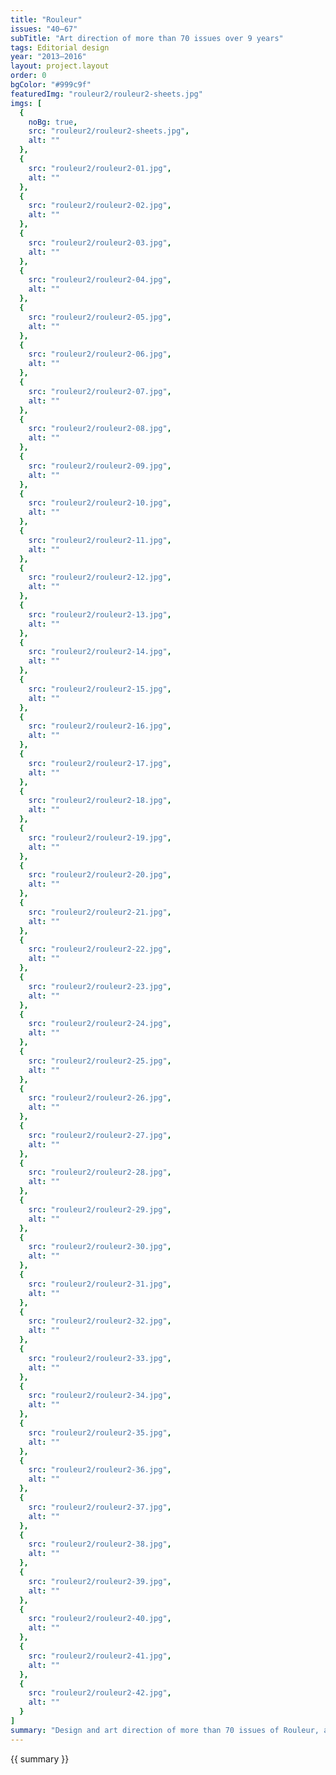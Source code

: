 ```yaml
---
title: "Rouleur"
issues: "40—67"
subTitle: "Art direction of more than 70 issues over 9 years"
tags: Editorial design
year: "2013—2016"
layout: project.layout
order: 0
bgColor: "#999c9f"
featuredImg: "rouleur2/rouleur2-sheets.jpg"
imgs: [
  {
    noBg: true,
    src: "rouleur2/rouleur2-sheets.jpg",
    alt: ""
  },
  {
    src: "rouleur2/rouleur2-01.jpg",
    alt: ""
  },
  {
    src: "rouleur2/rouleur2-02.jpg",
    alt: ""
  },
  {
    src: "rouleur2/rouleur2-03.jpg",
    alt: ""
  },
  {
    src: "rouleur2/rouleur2-04.jpg",
    alt: ""
  },
  {
    src: "rouleur2/rouleur2-05.jpg",
    alt: ""
  },
  {
    src: "rouleur2/rouleur2-06.jpg",
    alt: ""
  },
  {
    src: "rouleur2/rouleur2-07.jpg",
    alt: ""
  },
  {
    src: "rouleur2/rouleur2-08.jpg",
    alt: ""
  },
  {
    src: "rouleur2/rouleur2-09.jpg",
    alt: ""
  },
  {
    src: "rouleur2/rouleur2-10.jpg",
    alt: ""
  },
  {
    src: "rouleur2/rouleur2-11.jpg",
    alt: ""
  },
  {
    src: "rouleur2/rouleur2-12.jpg",
    alt: ""
  },
  {
    src: "rouleur2/rouleur2-13.jpg",
    alt: ""
  },
  {
    src: "rouleur2/rouleur2-14.jpg",
    alt: ""
  },
  {
    src: "rouleur2/rouleur2-15.jpg",
    alt: ""
  },
  {
    src: "rouleur2/rouleur2-16.jpg",
    alt: ""
  },
  {
    src: "rouleur2/rouleur2-17.jpg",
    alt: ""
  },
  {
    src: "rouleur2/rouleur2-18.jpg",
    alt: ""
  },
  {
    src: "rouleur2/rouleur2-19.jpg",
    alt: ""
  },
  {
    src: "rouleur2/rouleur2-20.jpg",
    alt: ""
  },
  {
    src: "rouleur2/rouleur2-21.jpg",
    alt: ""
  },
  {
    src: "rouleur2/rouleur2-22.jpg",
    alt: ""
  },
  {
    src: "rouleur2/rouleur2-23.jpg",
    alt: ""
  },
  {
    src: "rouleur2/rouleur2-24.jpg",
    alt: ""
  },
  {
    src: "rouleur2/rouleur2-25.jpg",
    alt: ""
  },
  {
    src: "rouleur2/rouleur2-26.jpg",
    alt: ""
  },
  {
    src: "rouleur2/rouleur2-27.jpg",
    alt: ""
  },
  {
    src: "rouleur2/rouleur2-28.jpg",
    alt: ""
  },
  {
    src: "rouleur2/rouleur2-29.jpg",
    alt: ""
  },
  {
    src: "rouleur2/rouleur2-30.jpg",
    alt: ""
  },
  {
    src: "rouleur2/rouleur2-31.jpg",
    alt: ""
  },
  {
    src: "rouleur2/rouleur2-32.jpg",
    alt: ""
  },
  {
    src: "rouleur2/rouleur2-33.jpg",
    alt: ""
  },
  {
    src: "rouleur2/rouleur2-34.jpg",
    alt: ""
  },
  {
    src: "rouleur2/rouleur2-35.jpg",
    alt: ""
  },
  {
    src: "rouleur2/rouleur2-36.jpg",
    alt: ""
  },
  {
    src: "rouleur2/rouleur2-37.jpg",
    alt: ""
  },
  {
    src: "rouleur2/rouleur2-38.jpg",
    alt: ""
  },
  {
    src: "rouleur2/rouleur2-39.jpg",
    alt: ""
  },
  {
    src: "rouleur2/rouleur2-40.jpg",
    alt: ""
  },
  {
    src: "rouleur2/rouleur2-41.jpg",
    alt: ""
  },
  {
    src: "rouleur2/rouleur2-42.jpg",
    alt: ""
  }
]
summary: "Design and art direction of more than 70 issues of Rouleur, a premium cycling magazine, over the course of 9 years. During this time, I was responsible for two complete redesigns as well as work on the original iteration"
---
```


{{ summary }}